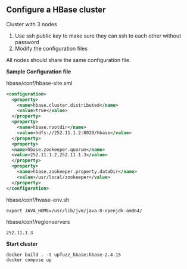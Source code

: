  ## Configure a HBase cluster
 
Cluster with 3 nodes
1. Use ssh public key to make sure they can ssh to each other without password
2. Modify the configuration files

All nodes should share the same configuration file.

**Sample Configuration file**

hbase/conf/hbase-site.xml
```xml
<configuration>
  <property>
    <name>hbase.cluster.distributed</name>
    <value>true</value>
  </property>
  <property>
    <name>hbase.rootdir</name>
    <value>hdfs://252.11.1.2:8020/hbase</value>
  </property>
  <property>
  <name>hbase.zookeeper.quorum</name>
  <value>252.11.1.2,252.11.1.3</value>
  </property>
  <property>
    <name>hbase.zookeeper.property.dataDir</name>
    <value>/usr/local/zookeeper</value>
  </property>
</configuration>
```

hbase/conf/hvase-env.sh
```shell
export JAVA_HOME=/usr/lib/jvm/java-8-openjdk-amd64/
```

hbase/conf/regionservers
```shell
252.11.1.3
```

**Start cluster**
```shell
docker build . -t upfuzz_hbase:hbase-2.4.15
docker compose up
```
